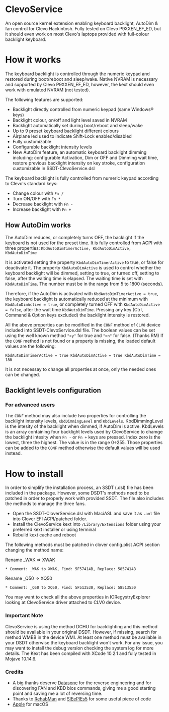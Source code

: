 # ClevoService
An open source kernel extension enabling keyboard backlight, AutoDim & fan control for Clevo Hackintosh.
Fully tested on Clevo P9XXEN_EF_ED, but it should even work on most Clevo's laptops provided with full-colour backlight keyboard.

# How it works
The keyboard backlight is controlled through the numeric keypad and restored during boot/reboot and sleep/wake.
Native NVRAM is necessary and supported by Clevo P9XXEN_EF_ED, however, the kext should even work with emulated NVRAM (not tested).

The following features are supported:
* Backlight directly controlled from numeric keypad (same Windows® keys)
* Backlight colour, on/off and light level saved in NVRAM
* Backlight automatically set during boot/reboot and sleep/wake
* Up to 9 preset keyboard backlight different colours
* Airplane led used to indicate Shift-Lock enabled/disabled
* Fully customizable
* Configurable backlight intensity levels
* New AutoDim feature, an automatic keyboard backlight dimming including: configurable Activation, Dim or OFF and Dimming wait time, restore previous backlight intensity on key stroke, configuration customizable in SSDT-ClevoService.dsl 

The keyboard backlight is fully controlled from numeric keypad according to Clevo's standard keys:
* Change colour with `Fn /`
* Turn ON/OFF with `Fn *`
* Decrease backlight with `Fn -`
* Increase backlight with `Fn +`

## How AutoDim works
The AutoDim reduces, or completely turns OFF, the backlight If the keyboard is not used for the preset time.
It is fully controlled from ACPI with three properties: `KbdAutoDimTimerActive, KbdAutoDimActive, KbdAutoDimTime`

It is activated setting the  property `KbdAutoDimTimerActive` to true, or false for deactivate it.
The property `KbdAutoDimActive` is used to control whether the keyboard backlight will be dimmed, setting to true, or turned off, setting to false, after the waiting time is elapsed.
The waiting time is set with `KbdAutoDimTime`. The number must be in the range from 5 to 1800 (seconds).

Therefore, if the AutoDim is activated with `KbdAutoDimTimerActive = true`, the keyboard backlight is automatically reduced at the minimum with `KbdAutoDimActive = true`, or completely turned OFF with `KbdAutoDimActive = false`, after the wait time `KbdAutoDimTime`. Pressing any key (Ctrl, Command & Option keys excluded) the backlight intensity is restored.

All the above properties can be modified in the `CONF` method of `CLV0` device included into SSDT-ClevoService.dsl file.
The boolean values can be set using the well known method `">y"` for true and `">n"` for false. (Thanks RM)
If the `CONF` method is not found or a property is missing, the loaded default values are the following:

 `KbdAutoDimTimerActive = true
 KbdAutoDimActive = true
 KbdAutoDimTime = 180`
 
 It is not necessay to change all properties at once, only the needed ones can be changed.
 
 ## Backlight levels configuration 
 ### For advanced users
 The `CONF` method may also include two properties for controlling the backlight intensity levels, `KbdDimmingLevel` and `KbdLevels`.
 KbdDimmingLevel is the intesity of the backlight when dimmed, if AutoDim is active.
 KbdLevels is an array containing four backlight levels used by ClevoService to chamge the backlight intesity when `Fn -` or `Fn +` keys are pressed.
 Index zero is the lowest, three the highest. The value is in the range 0÷255.
 Those properties can be added to the `CONF` method otherwise the default values will be used instead.
 
# How to install
In order to simplify the installation process, an SSDT (.dsl) file has been included in the package.
However, some  DSDT's methods need to be patched in order to properly work with provided SSDT.
The file also includes the methods to manage the three fans.

* Open the SSDT-CloverService.dsl with MaciASL and save it as `.aml` file into Clover EFI ACPI/patched folder.
* Install the ClevoService kext into `/Library/Extensions` folder using your preferred kext installer or using terminal
* Rebuild kext cache and reboot

The following methods must be patched in clover config.plist ACPI section changing the method name:

Rename _WAK => XWAK 

    * Comment: _WAK to XWAK, Find: 5F57414B, Replace: 5857414B
    
Rename _Q50 => XQ50

    * Comment: _Q50 to XQ50, Find: 5F513530, Replace: 58513530

You may want to check all the above properties in IORegystryExplorer looking at ClevoService driver attached to CLV0 device.

### Important Note
ClevoService is using the method DCHU for backlighting and this method should be available in your original DSDT. However, if missing, search for method WMBB in the device WMI.
At least one method must be available in your DSDT otherwise the keyboard backlight won't work.
For any issue, you may want to install the debug version checking the system log for more details.
The Kext has been compiled with XCode 10.2.1 and fully tested in Mojave 10.14.6.

### Credits
- A big thanks deserve [Datasone](https://github.com/datasone/ClevoControl) for the reverse engineering and for discovering FAN and KBD bios commands, giving me a good starting point and saving me a lot of reversing time.
- Thanks to [RehabMan](https://bitbucket.org/RehabMan/) and [SlEePlEs5](https://github.com/SlEePlEs5/logKext) for some useful piece of code
- [Apple](https://www.apple.com) for macOS  
